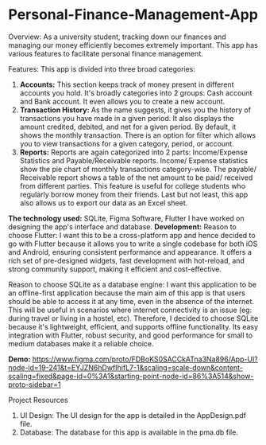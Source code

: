 # Personal-Finance-Management-App

Overview: As a university student, tracking down our finances and managing our money efficiently becomes extremely important. This app has various features to facilitate personal finance management. 

Features:
This app is divided into three broad categories: 
1. **Accounts:** This section keeps track of money present in different accounts you hold. It's broadly categories into 2 groups: Cash account and Bank account. It even allows you to create a new account. 
2. **Transaction History:** As the name suggests, it gives you the history of transactions you have made in a given period. It also displays the amount credited, debited, and net for a given period. By default, it shows the monthly transaction. There is an option for filter which allows you to view transactions for a given category, period, or account. 
3. **Reports:** Reports are again categorized into 2 parts: Income/Expense Statistics and Payable/Receivable reports.
Income/ Expense statistics show the pie chart of monthly transactions category-wise.
The payable/ Receivable report shows a table of the net amount to be paid/ received from different parties. This feature is useful for college students who regularly borrow money from their friends. 
Last but not least, this app also allows us to export our data as an Excel sheet.

**The technology used:** SQLite, Figma Software, Flutter
I have worked on designing the app's interface and database.
**Development:** 
Reason to choose Flutter:
I want this to be a cross-platform app and hence decided to go with Flutter because it allows you to write a single codebase for both iOS and Android, ensuring consistent performance and appearance. It offers a rich set of pre-designed widgets, fast development with hot-reload, and strong community support, making it efficient and cost-effective.

Reason to choose SQLite as a database engine: 
I want this application to be an offline-first application because the main aim of this app is that users should be able to access it at any time, even in the absence of the internet. This will be useful in scenarios where internet connectivity is an issue (eg: during travel or  living in a hostel, etc). Therefore, I decided to choose SQLite because it's lightweight, efficient, and supports offline functionality. Its easy integration with Flutter, robust security, and good performance for small to medium databases make it a reliable choice.

**Demo:** https://www.figma.com/proto/FDBoKS0SACCkATna3Na896/App-UI?node-id=19-241&t=EYJZN6hDwfIhifL7-1&scaling=scale-down&content-scaling=fixed&page-id=0%3A1&starting-point-node-id=86%3A514&show-proto-sidebar=1

Project Resources
1. UI Design: The UI design for the app is detailed in the AppDesign.pdf file.
2. Database: The database for this app is available in the pma.db file.

